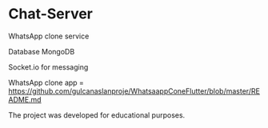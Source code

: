 # Chat-Server

WhatsApp clone service

Database MongoDB

Socket.io for messaging

WhatsApp clone app = https://github.com/gulcanaslanproje/WhatsaappConeFlutter/blob/master/README.md

The project was developed for educational purposes.


